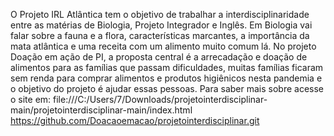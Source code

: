O Projeto IRL Atlântica tem o objetivo de trabalhar a interdisciplinaridade entre as matérias de Biologia, Projeto Integrador e Inglês. Em Biologia vai falar sobre a fauna e a flora, características marcantes, a importância da mata atlântica e uma receita com um alimento muito comum lá. No projeto Doação em ação de PI, a proposta central é a arrecadação e doação de alimentos para as famílias que passam dificuldades, muitas famílias ficaram sem renda para comprar alimentos e produtos higiênicos nesta pandemia e o objetivo do projeto é ajudar essas pessoas. Para saber mais sobre acesse o site em: file:///C:/Users/7/Downloads/projetointerdisciplinar-main/projetointerdisciplinar-main/index.html
https://github.com/Doacaoemacao/projetointerdisciplinar.git
